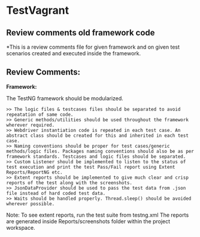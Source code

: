 TestVagrant
===========

Review comments old framework code
----------------

\*This is a review comments file for given framework and on given test
scenarios created and executed inside the framework.

Review Comments:
----------------

**Framework:**

The TestNG framework should be modularized.

	>> The logic files & testcases files should be separated to avoid repeatation of same code. 
	>> Generic methods/utilities should be used throughout the framework wherever required. 
	>> Webdriver instantiation code is repeated in each test case. An abstract class should be created for this and inherited in each test case.
	>> Naming conventions should be proper for test cases/generic methods/logic files. Packages naming conventions should also be as per framework standards. Testcases and logic files should be separated.
    >> Custom Listener should be implemented to listen to the status of test execution and print the test Pass/Fail report using Extent Reports/ReportNG etc.
	>> Extent reports should be implemented to give much clear and crisp reports of the test along with the screenshots. 
	>> JsonDataProvider should be used to pass the test data from .json file instead of hard coded test data.
	>> Waits should be handled properly. Thread.sleep() should be avoided wherever possible.
	

Note: To see extent reports, run the test suite from testng.xml
The reports are generated inside Reports/screenshots folder within the project workspace.